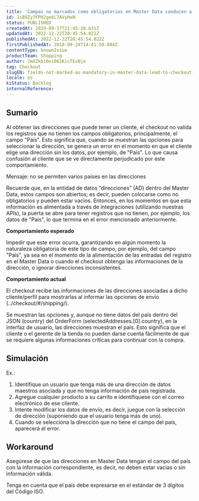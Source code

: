 ```yaml
---
title: 'Campos no marcados como obligatorios en Master Data conducen a un error de pago'
id: 1iB9Zy7FPH2ge6L7AVyHxN
status: PUBLISHED
createdAt: 2019-09-17T21:45:28.631Z
updatedAt: 2022-12-22T20:45:54.022Z
publishedAt: 2022-12-22T20:45:54.022Z
firstPublishedAt: 2019-09-24T14:41:50.884Z
contentType: knownIssue
productTeam: Shopping
author: 2mXZkbi0oi061KicTExNjo
tag: Checkout
slugEN: fields-not-marked-as-mandatory-in-master-data-lead-to-checkout-error
locale: es
kiStatus: Backlog
internalReference: 
---
```


## Sumario

Al obtener las direcciones que puede tener un cliente, el checkout no valida los registros que no tienen los campos obligatorios, principalmente, el campo "País". Esto significa que, cuando se muestran las opciones para seleccionar la dirección, se genera un error en el momento en que el cliente elige una dirección sin los datos, por ejemplo, de "País". Lo que causa confusión al cliente que se ve directamente perjudicado por este comportamiento.


Mensaje: no se permiten varios países en las direcciones

Recuerde que, en la entidad de datos “direcciones” (AD) dentro del Master Data,  estos campos son abiertos; es decir, pueden colocarse como no obligatorios y pueden estar vacíos. Entonces, en los momentos en que esta información es alimentada a través de integraciones (utilizando nuestras APIs), la puerta se abre para tener registros que no tienen, por ejemplo, los datos de "País", lo que termina en el error mencionado anteriormente.


__Comportamiento esperado__

Impedir que este error ocurra, garantizando en algún momento la naturaleza obligatoria de este tipo de campo, por ejemplo, del campo "País", ya sea en el momento de la alimentación de las entradas del registro en el Master Data o cuando el checkout obtenga las informaciones de la dirección, o ignorar direcciones inconsistentes.

__Comportamiento actual__

El checkout recibe las informaciones de las direcciones asociadas a dicho cliente/perfil  para mostrarlas al informar las opciones de envío (../checkout/#/shipping/).

Se muestran las opciones y, aunque no tiene datos del país dentro del JSON (country) del OrderForm (selectedAddresses.[0].country), en la interfaz de usuario, las direcciones muestran el país. Esto significa que el cliente o el gerente de la tienda no pueden darse cuenta fácilmente de que se requiere algunas informaciones críticas para continuar con la compra.

## Simulación

Ex.:
1. Identifique un usuario que tenga más de una dirección de datos maestros asociada y que no tenga información de país registrada.
2. Agregue cualquier producto a su carrito e identifíquese con el correo electrónico de ese cliente.
3. Intente modificar los datos de envío, es decir, juegue con la selección de dirección (suponiendo que el usuario tenga más de uno).
4. Cuando se selecciona la dirección que no tiene el campo del país, aparecerá el error.

## Workaround

Asegúrese de que las direcciones en Master Data tengan el campo del país con la información correspondiente, es decir, no deben estar vacías o sin información válida.

Tenga en cuenta que el país debe expresarse en el estándar de 3 dígitos del Código ISO.

